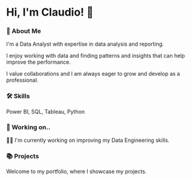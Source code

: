 
# Hi, I'm Claudio! 👋


### 🚀 About Me
I'm a Data Analyst with expertise in data analysis and reporting.

I enjoy working with data and finding patterns and insights that can help improve the performance. 

I value collaborations and I am always eager to grow and develop as a professional.



### 🛠 Skills
Power BI, SQL, Tableau, Python



### 🧰 Working on..
👩‍💻 I'm currently working on improving my Data Engineering skills. 



### 📚 Projects
Welcome to my portfolio, where I showcase my projects.
